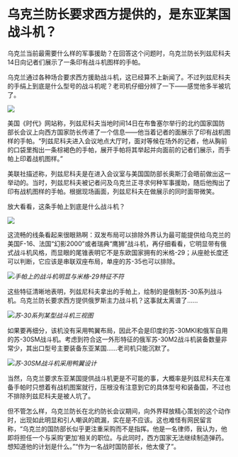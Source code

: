 # 乌克兰防长要求西方提供的，是东亚某国战斗机？

乌克兰当前最需要什么样的军事援助？在回答这个问题时，乌克兰防长列兹尼科夫14日向记者们展示了一条印有战斗机图样的手帕。

乌克兰通过各种场合要求西方援助战斗机，这已经算不上新闻了。不过列兹尼科夫的手绢上到底是什么型号的战斗机呢？老司机仔细分辨了一下——感觉他多半被坑了。

![](https://inews.gtimg.com/newsapp_bt/0/15667441244/1000)

美国《时代》网站称，列兹尼科夫当地时间14日在布鲁塞尔举行的北约国家国防部长会议上向西方国家防长传递了一个信息——他当着记者的面展示了印有战机图样的手帕。“列兹尼科夫进入会议地点大厅时，面对等候在场外的记者，他从胸前的口袋里掏出一条棕褐色的手帕，展开手帕将其举起并向面前的记者们展示，而手帕上印着战机图样。”

美联社描述称，列兹尼科夫是在进入会议室与美国国防部长奥斯汀会晤前做出这一举动的。当时，列兹尼科夫被记者问及乌克兰正寻求何种军事援助，随后他掏出了印有战机图样的手帕。根据现场画面，列兹尼科夫在做展示的同时面带微笑。

放大看看，这条手帕上到底是什么战斗机？

![](https://inews.gtimg.com/newsapp_bt/0/15667441249/1000)

这流畅的线条看起来很眼熟啊：双发布局可以排除外界认为最可能提供给乌克兰的美国F-16、法国“幻影2000”或者瑞典“鹰狮”战斗机，再仔细看看，它明显带有俄式战斗机风格，而显眼的尾锥表明它不是东欧国家拥有的米格-29；从座舱长度还可以判断，它应该是串联双座布局，单座的苏-35也可以排除。

![](https://inews.gtimg.com/newsapp_bt/0/15667441242/1000)_手帕上的战斗机明显与米格-29特征不符_

这些特征清晰地表明，列兹尼科夫拿出的手帕上，绘制的是俄制苏-30系列战斗机。乌克兰防长要求西方提供俄罗斯主力战斗机？这事就太离谱了……

![](https://inews.gtimg.com/newsapp_bt/0/15667441239/1000)_苏-30系列某型战斗机三视图_

如果要再细分，该机没有采用鸭翼布局，因此不会是印度的苏-30MKI和俄军自用的苏-30SM战斗机。考虑到符合这一外形特征的俄军苏-30M2战斗机装备数量非常少，其出口型号主要装备东亚某国……老司机只能沉默了。

![](https://inews.gtimg.com/newsapp_bt/0/15667441241/1000)_苏-30SM战斗机采用鸭翼设计_

当然，乌克兰要求东亚某国提供战斗机更是不可能的事，大概率是列兹尼科夫在准备手帕时只想着有战机图案就行，压根没有注意到它的具体型号和装备国，不过也不排除列兹尼科夫是被人坑了。

但不管怎么样，乌克兰防长在北约防长会议期间，向外界释放精心策划的这个动作时，出现如此明显和引人嘲讽的疏漏，实在是不应该。这也难怪有网民留言称，“乌克兰的国防部长似乎更注重采购而不是指挥。他是一名律师，我认为，他即将担任一个与采购‘更加’相关的职位。与此同时，西方国家无法继续制造弹药。想知道他的计划是什么。”“作为一名战时国防部长，他太傻了”。

